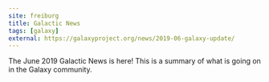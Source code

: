 ```yaml
---
site: freiburg
title: Galactic News
tags: [galaxy]
external: https://galaxyproject.org/news/2019-06-galaxy-update/
---
```


The June 2019 Galactic News is here! This is a summary of what is going on in the Galaxy community.